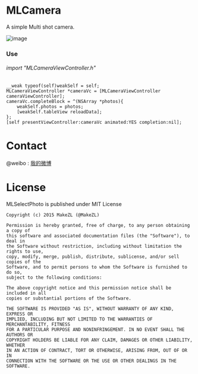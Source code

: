 # MLCamera
A simple Multi shot camera.

![image](https://github.com/MakeZL/MLCamera/blob/master/screenshot.png)


### Use 
###### import "MLCameraViewController.h"
    __weak typeof(self)weakSelf = self;
    MLCameraViewController *cameraVc = [MLCameraViewController cameraViewController];
    cameraVc.completeBlock = ^(NSArray *photos){
        weakSelf.photos = photos;
        [weakSelf.tableView reloadData];
    };
    [self presentViewController:cameraVc animated:YES completion:nil];

# Contact
@weibo : [我的微博](http://weibo.com/makezl/)

# License

MLSelectPhoto is published under MIT License

    Copyright (c) 2015 MakeZL (@MakeZL)
    
    Permission is hereby granted, free of charge, to any person obtaining a copy of
    this software and associated documentation files (the "Software"), to deal in
    the Software without restriction, including without limitation the rights to use,
    copy, modify, merge, publish, distribute, sublicense, and/or sell copies of the
    Software, and to permit persons to whom the Software is furnished to do so,
    subject to the following conditions:
    
    The above copyright notice and this permission notice shall be included in all
    copies or substantial portions of the Software.
    
    THE SOFTWARE IS PROVIDED "AS IS", WITHOUT WARRANTY OF ANY KIND, EXPRESS OR
    IMPLIED, INCLUDING BUT NOT LIMITED TO THE WARRANTIES OF MERCHANTABILITY, FITNESS
    FOR A PARTICULAR PURPOSE AND NONINFRINGEMENT. IN NO EVENT SHALL THE AUTHORS OR
    COPYRIGHT HOLDERS BE LIABLE FOR ANY CLAIM, DAMAGES OR OTHER LIABILITY, WHETHER
    IN AN ACTION OF CONTRACT, TORT OR OTHERWISE, ARISING FROM, OUT OF OR IN
    CONNECTION WITH THE SOFTWARE OR THE USE OR OTHER DEALINGS IN THE SOFTWARE.